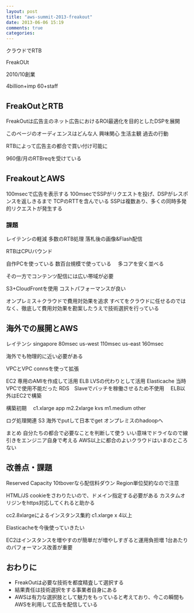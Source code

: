 ```yaml
---
layout: post
title: "aws-summit-2013-freakout"
date: 2013-06-06 15:19
comments: true
categories: 
---
```


クラウドでRTB

FreakOUt

2010/10創業

4billion+imp
60+staff

## FreakOutとRTB

FreakOutは広告主のネット広告におけるROI最適化を目的としたDSPを展開

このページのオーディエンスはどんな人
興味関心
生活主観
過去の行動

RTBによって広告主の都合で買い付け可能に

960億/月のRTBreqを受けている　


## FreakoutとAWS

100msecで広告を表示する
100msecでSSPがリクエストを投げ、DSPがレスポンスを返しきるまで
TCPのRTTを含んでいる
SSPは複数あり、多くの同時多発的リクエストが発生する

### 課題

レイテンシの軽減
多数のRTB処理
落札後の画像&Flash配信

RTBはCPUバウンド

自作PCを使っている 数百台規模で使っている　
多コアを安く並べる

その一方でコンテンツ配信には広い帯域が必要

S3+CloudFrontを使用
コストパフォーマンスが良い

オンプレミス＋クラウドで費用対効果を追求
すべてをクラウドに任せるのではなく、徹底して費用対効果を勘案したうえで技術選択を行っている

## 海外での展開とAWS

レイテンシ
singapore 80msec
us-west 110msec
us-east 160msec

海外でも物理的に近い必要がある

VPCとVPC connsを使って拡張

EC2 専用のAMIを作成して活用
ELB LVSの代わりとして活用
Elasticache 当時VPCで使用不能だった
RDS　Slaveでバッチを稼働させるため不使用　
ELB以外はEC2で構築

構築初期　
c1.xlarge
app
m2.2xlarge
kvs
m1.medium
other

ログ処理関連
S3 海外でputして日本でget
オンプレミスのhadoopへ

まとめ
自分たちの都合で必要なことを判断して使う
いい意味でドライなので線引きをエンジニア自身で考える
AWS以上に都合のよいクラウドはいまのところない

## 改善点・課題

Reserved Capacity
10tboverなら配信料ダウン
Region単位契約なので注意

HTML/JS
cookieをさわりたいので、ドメイン指定する必要がある
カスタムオリジンをhttps対応してくれると助かる

cc2.8xlargeによるインスタンス集約
c1.xlarge x 4以上

Elasticacheを今後使っていきたい

EC2はインスタンスを増やすのが簡単だが増やしすぎると運用負担増
1台あたりのパフォーマンス改善が重要　


## おわりに

* FreakOutは必要な技術を都度精査して選択する
* 結果責任は技術選択をする事業者自身にある
* AWSは有力な選択肢として魅力をもっていると考えており、今この瞬間もAWSを利用して広告を配信している

